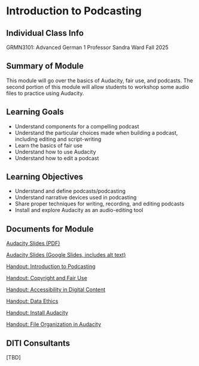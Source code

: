 <h1>Introduction to Podcasting</h1>

<h2>Individual Class Info</h2>

GRMN3101: Advanced German 1
Professor Sandra Ward
Fall 2025

<h2>Summary of Module</h2>

This module will go over the basics of Audacity, fair use, and podcasts. The second portion of this module will allow students to workshop some audio files to practice using Audacity.

<h2>Learning Goals</h2>

* Understand components for a compelling podcast
* Understand the particular choices made when building a podcast, including editing and script-writing
* Learn the basics of fair use
* Understand how to use Audacity
* Understand how to edit a podcast

<h2>Learning Objectives</h2>

* Understand and define podcasts/podcasting
* Understand narrative devices used in podcasting
* Share proper techniques for writing, recording, and editing podcasts
* Install and explore Audacity as an audio-editing tool

<h2>Documents for Module</h2>

[Audacity Slides (PDF)](https://github.com/NULabNortheastern/digitalassignmentshowcase/blob/main/audio-editing_podcasting/fa25-ward-grmn3101-audacity/FA25-Ward-GRMN3101-Audacity.pdf)

[Audacity Slides (Google Slides, includes alt text)](https://docs.google.com/presentation/d/1kJbOaWlgtXG5ULLfpL5-Jh8glMfipQN9_Qi0y-MYnI0/edit?usp=sharing)

[Handout: Introduction to Podcasting](https://github.com/NULabNortheastern/digitalassignmentshowcase/blob/master/handouts/audio-editing_podcasting/Handout-Audacity.pdf)

[Handout: Copyright and Fair Use](https://github.com/NULabNortheastern/digitalassignmentshowcase/blob/1d414eee3ea6bbc545a951ba9426c71b15cb499f/handouts/general/Copyright-Fair-Use.pdf)

[Handout: Accessibility in Digital Content](https://github.com/NULabNortheastern/digitalassignmentshowcase/blob/main/handouts/general/Handout-Accessibility_in_Digital_Content.pdf)

[Handout: Data Ethics](https://github.com/NULabNortheastern/digitalassignmentshowcase/blob/main/handouts/data-ethics/Handout-Data_Ethics.pdf)

[Handout: Install Audacity](https://github.com/NULabNortheastern/digitalassignmentshowcase/blob/d04cab8b59d14191f394645e73aa30c87d04627d/handouts/audio-editing_podcasting/Handout-Audacity_Installation.pdf)

[Handout: File Organization in Audacity](https://github.com/NULabNortheastern/digitalassignmentshowcase/blob/1d414eee3ea6bbc545a951ba9426c71b15cb499f/handouts/audio-editing_podcasting/Handout-Audacity_Storage.pdf)

<h2>DITI Consultants</h2>

[TBD]

